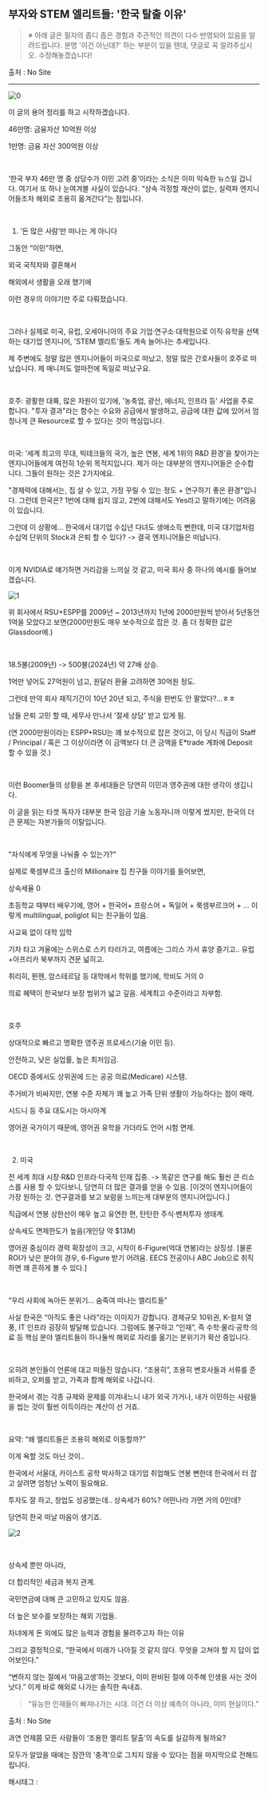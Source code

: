 ## 부자와 STEM 엘리트들: '한국 탈출 이유'

> ※ 아래 글은 필자의 좁디 좁은 경험과 주관적인 의견이 다수 반영되어 있음을 알려드립니다. 분명 '이건 아닌데?' 하는 부분이 있을 텐데, 댓글로 꼭 알려주십시오. 수정해놓겠습니다!

출처 : No Site

---

![0](/asset/img/223705450503/0.png)

이 글의 용어 정리를 하고 시작하겠습니다.

46만명: 금융자산 10억원 이상

1만명: 금융 자산 300억원 이상

​

‘한국 부자 46만 명 중 상당수가 이민 고려 중’이라는 소식은 이미 익숙한 뉴스일 겁니다. 여기서 또 하나 눈여겨볼 사실이 있습니다. “상속 걱정할 재산이 없는, 실력파 엔지니어들조차 해외로 조용히 옮겨간다”는 점입니다.

​

1. ‘돈 많은 사람’만 떠나는 게 아니다

그동안 “이민”하면,

외국 국적자와 결혼해서

해외에서 생활을 오래 했기에

이런 경우의 이야기만 주로 다뤄졌습니다.

​

그러나 실제로 미국, 유럽, 오세아니아의 주요 기업·연구소·대학원으로 이직·유학을 선택하는 대기업 엔지니어, 'STEM 엘리트’들도 계속 늘어나는 추세입니다.

제 주변에도 정말 많은 엔지니어들이 미국으로 떠났고, 정말 많은 간호사들이 호주로 떠났습니다. 제 매니저도 얼마전에 독일로 떠났구요.

​

호주: 광활한 대륙, 많은 자원이 있기에, '농축업, 광산, 에너지, 인프라 등' 사업을 주로 합니다. "투자 결과"라는 함수는 수요와 공급에서 발생하고, 공급에 대한 값에 있어서 엄청나게 큰 Resource로 할 수 있다는 것이 핵심입니다.

​

미국: ‘세계 최고의 무대, 빅테크들의 국가, 높은 연봉, 세계 1위의 R&D 환경’을 찾아가는 엔지니어들에게 여전히 1순위 목적지입니다. 제가 아는 대부분의 엔지니어들은 순수합니다. 그들이 원하는 것은 2가지에요.

 "경제력에 대해서는, 집 살 수 있고, 가정 꾸릴 수 있는 정도 + 연구하기 좋은 환경"입니다.  그런데 한국은? 1번에 대해 쉽지 않고, 2번에 대해서도 Yes라고 말하기에는 어려움이 있습니다.

그런데 이 상황에... 한국에서 대기업 수십년 다녀도 생애소득 뻔한데, 미국 대기업처럼 수십억 단위의 Stock과 은퇴 할 수 있다? -> 결국 엔지니어들은 떠납니다.

​

이게 NVIDIA로 얘기하면 거리감을 느끼실 것 같고, 미국 회사 중 하나의 예시를 들어보겠습니다.

![1](/asset/img/223705450503/1.png)

위 회사에서 RSU+ESPP를 2009년 ~ 2013년까지 1년에 2000만원씩 받아서 5년동안 1억을 모았다고 보면(2000만원도 매우 보수적으로 잡은 것. 좀 더 정확한 값은 Glassdoor에.)

​

18.5불(2009년) -> 500불(2024년) 약 27배 상승.

1억만 넣어도 27억원이 넘고, 원달러 환율 고려하면 30억원 정도.

그런데 만약 회사 재직기간이 10년 20년 되고, 주식을 한번도 안 팔았다?...ㅎㅎ

남들 은퇴 고민 할 때, 세무사 만나서 '절세 상담' 받고 있게 됨.

(연 2000만원이라는 ESPP+RSU는 꽤 보수적으로 잡은 것이고, 이 당시 직급이 Staff / Principal / 혹은 그 이상이라면 이 금액보다 더 큰 금액을 E*trade 계좌에 Deposit 할 수 있을 것.)

​

이런 Boomer들의 상황을 본 후세대들은 당연히 이민과 영주권에 대한 생각이 생깁니다.

이 글을 읽는 타겟 독자가 대부분 한국 임금 기술 노동자니까 이렇게 썼지만, 한국의 더 큰 문제는 자본가들의 이탈입니다.

​

"자식에게 무엇을 나눠줄 수 있는가?"

실제로 룩셈부르크 출신의 Millionaire 집 친구들 이야기를 들어보면,

상속세율 0

초등학교 때부터 배우기에, 영어 + 한국어+ 프랑스어 + 독일어 + 룩셈부르크어 + ... 이렇게 multilingual, poliglot 되는 친구들이 있음.

사교육 없이 대학 입학

기차 타고 겨울에는 스위스로 스키 타러가고, 여름에는 그리스 가서 휴양 즐기고.. 유럽+아프리카 북부까지 견문 넓히고.

취리히, 뮌헨, 암스테르담 등 대학에서 학위를 했기에, 학비도 거의 0

의료 혜택이 한국보다 보장 범위가 넓고 깊음. 세계최고 수준이라고 자부함.

​

호주

상대적으로 빠르고 명확한 영주권 프로세스(기술 이민 등).

안전하고, 낮은 실업률, 높은 최저임금.

OECD 중에서도 상위권에 드는 공공 의료(Medicare) 시스템.

주거비가 비싸지만, 연봉 수준 자체가 꽤 높고 가족 단위 생활이 가능하다는 점이 매력.

시드니 등 주요 대도시는 아시아계

영어권 국가이기 때문에, 영어권 유학을 가더라도 언어 시험 면제.

​

2. 미국

전 세계 최대 시장·R&D 인프라·다국적 인재 집중. -> 똑같은 연구를 해도 훨씬 큰 리소스를 사용 할 수 있다보니, 당연히 더 많은 결과를 얻을 수 있음. [이것이 엔지니어들이 가장 원하는 것. 연구결과를 보고 보람을 느끼는게 대부분의 엔지니어입니다.]

직급에서 연봉 상한선이 매우 높고 유연한 편, 탄탄한 주식·벤처투자 생태계.

상속세도 면제한도가 높음(개인당 약 $13M)

영어권 중심이라 경력 확장성이 크고, 시작이 6-Figure(억대 연봉)라는 상징성. [물론 ROI가 낮은 분야의 경우, 6-Figure 받기 어려움. EECS 전공이나 ABC Job으로 취직하면 꽤 흔하게 볼 수 있다.]

​

“우리 사회에 녹아든 분위기… 숨죽여 떠나는 엘리트들”

사실 한국은 “아직도 좋은 나라”라는 이미지가 강합니다. 경제규모 10위권, K-컬처 열풍, IT 인프라 굉장히 발달해 있습니다. 그럼에도 불구하고 “인재”, 즉 수학·물리·공학·의료 등 핵심 분야 엘리트들이 하나둘씩 해외로 자리를 옮기는 분위기가 확산 중입니다.

​

오히려 본인들이 언론에 대고 떠들진 않습니다. “조용히”, 조용히 변호사들과 서류를 준비하고, 오퍼를 받고, 가족과 함께 해외로 나갑니다.

한국에서 겪는 각종 규제와 문제를 이겨내느니 내가 외국 가거나, 내가 이민하는 사람들을 씹는 것이  훨씬 이득이라는 계산이 선 거죠.

​

요약: “왜 엘리트들은 조용히 해외로 이동할까?”

이게 욕할 것도 아닌 것이.. 

한국에서 서울대, 카이스트 공학 박사하고 대기업 취업해도 연봉 뻔한데 한국에서 터 잡고 살려면 엄청난 노력이 필요해요.

투자도 잘 하고, 창업도 성공했는데.. 상속세가 60%? 어떤나라 가면 거의 0인데?

당연히 한국 떠날 마음이 생기죠.

![2](/asset/img/223705450503/2.png)

​

상속세 뿐만 아니라,

더 합리적인 세금과 복지 관계.

국민연금에 대해 큰 고민하고 있지도 않음.

더 높은 보수를 보장하는 해외 기업들.

자녀에게 돈 외에도 많은 능력과 경험을 물려주고자 하는 이유

그리고 결정적으로, “한국에서 미래가 나아질 것 같지 않다. 무엇을 고쳐야 할 지 답이 없어보인다.”

“변하지 않는 절에서 ‘마음고생’하는 것보다, 이미 완비된 절에 이주해 인생을 사는 것이 낫다.” 이게 바로 해외로 나가는 솔직한 속내죠.

> “유능한 인재들이 빠져나가는 시대. 이건 더 이상 예측이 아니라, 이미 현실이다.”

출처 : No Site

과연 언제쯤 모든 사람들이 ‘조용한 엘리트 탈출’의 속도를 실감하게 될까요?

모두가 알았을 때에는 잠깐의 ‘충격’으로 그치지 않을 수 있다는 점을 마지막으로 전해드립니다.

 해시태그 : 